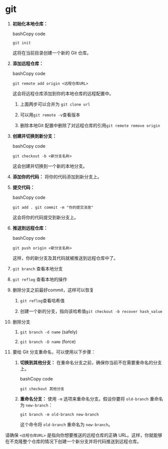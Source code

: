 # git

 1. **初始化本地仓库：**

    bashCopy code

    `git init`

    这将在当前目录创建一个新的 Git 仓库。

 2. **添加远程仓库：**

    bashCopy code

    `git remote add origin <远程仓库URL>`

    这会将远程仓库添加到你的本地仓库的远程配置中。

    1. 上面两步可以合并为 `git clone url`

    2. 可以用`git remote -v`查看版本

    3. 删除本地Git 配置中删除了对远程仓库的引用`git remote remove origin`

 3. **创建并切换到新分支：**

    bashCopy code

    `git checkout -b <新分支名称>`

    这会创建并切换到一个新的本地分支。

 4. **添加你的代码：** 将你的代码添加到新分支上。

 5. **提交代码：**

    bashCopy code

    `git add . git commit -m "你的提交消息"`

    这会将你的代码提交到新分支上。

 6. **推送到远程仓库：**

    bashCopy code

    `git push origin <新分支名称>`

    这样，你的新分支及其代码就被推送到远程仓库中了。

 7. `git branch` 查看本地分支

 8. `git reflog` 查看本地的操作

 9. 删除分支之前最好commit，这样可以恢复

    1. `git reflog`查看哈希值

    2. 创建一个新的分支，指向该哈希值`git checkout -b recover hash_value`

10. 删除分支 

    1. `git branch -d name` (safely)

    2. `git branch -D name` (force)

11. 要给 Git 分支重命名，可以使用以下步骤：

    1. **切换到其他分支：** 在重命名分支之前，确保你当前不在需要重命名的分支上。

       bashCopy code

       `git checkout 其他分支`

    2. **重命名分支：** 使用 `-m` 选项来重命名分支。假设你要将 `old-branch` 重命名为 `new-branch`：

       `git branch -m old-branch new-branch`

       这个命令将 `old-branch` 重命名为 `new-branch`。

请确保 `<远程仓库URL>` 是指向你想要推送的远程仓库的正确 URL。这样，你就能够在不克隆整个仓库的情况下创建一个新分支并将代码推送到远程仓库。